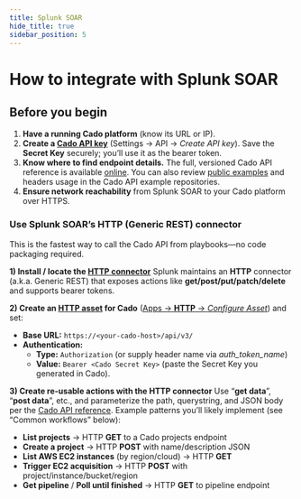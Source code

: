 ```yaml
---
title: Splunk SOAR
hide_title: true
sidebar_position: 5
---
```


# How to integrate with Splunk SOAR


## **Before you begin**

1. **Have a running Cado platform** (know its URL or IP).  
2. **Create a [Cado API key](https://docs.cadosecurity.com/cado/integrations/api-overview)** (Settings → API → *Create API key*). Save the **Secret Key** securely; you’ll use it as the bearer token.  
3. **Know where to find endpoint details.** The full, versioned Cado API reference is available [online](https://cado-security.github.io/api-reference/). You can also review [public examples](https://github.com/cado-security/cado-api-examples) and headers usage in the Cado API example repositories.  
4. **Ensure network reachability** from Splunk SOAR to your Cado platform over HTTPS.

### **Use Splunk SOAR’s HTTP (Generic REST) connector**

This is the fastest way to call the Cado API from playbooks—no code packaging required.

**1\) Install / locate the [HTTP connector](https://github.com/splunk-soar-connectors/http)** Splunk maintains an **HTTP** connector (a.k.a. Generic REST) that exposes actions like **get/post/put/patch/delete** and supports bearer tokens.

**2\) Create an [HTTP asset](https://help.splunk.com/en/splunk-soar/soar-cloud/rest-api-reference/asset-endpoints/rest-asset) for Cado** ([Apps → **HTTP** → *Configure Asset*](https://help.splunk.com/en/splunk-soar/soar-on-premises/administer-soar-on-premises/6.4.1/manage-your-splunk-soar-on-premises-apps-and-assets/add-and-configure-apps-and-assets-to-provide-actions-in-splunk-soar-on-premises)) and set:

* **Base URL:** `https://<your-cado-host>/api/v3/`  
* **Authentication:**  
  * **Type:** `Authorization` (or supply header name via *auth\_token\_name*)  
  * **Value:** `Bearer <Cado Secret Key>` (paste the Secret Key you generated in Cado).

**3\) Create re-usable actions with the HTTP connector** Use “**get data**”, “**post data**”, etc., and parameterize the path, querystring, and JSON body per the [Cado API reference](https://cado-security.github.io/api-reference/). Example patterns you’ll likely implement (see “Common workflows” below):

* **List projects** → HTTP **GET** to a Cado projects endpoint  
* **Create a project** → HTTP **POST** with name/description JSON  
* **List AWS EC2 instances** (by region/cloud) → HTTP **GET**  
* **Trigger EC2 acquisition** → HTTP **POST** with project/instance/bucket/region  
* **Get pipeline** / **Poll until finished** → HTTP **GET** to pipeline endpoint
